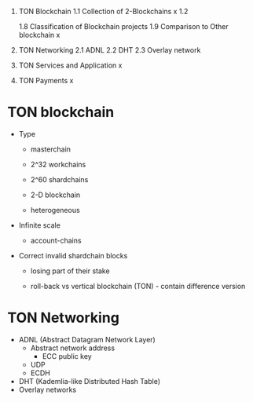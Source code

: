 1. TON Blockchain
   1.1 Collection of 2-Blockchains x
   1.2 

   1.8 Classification of Blockchain projects
   1.9 Comparison to Other blockchain x
2. TON Networking
   2.1 ADNL
   2.2 DHT
   2.3 Overlay network
3. TON Services and Application x
4. TON Payments x

# TON blockchain

- Type
  - masterchain
  - 2^32 workchains
  - 2^60 shardchains

  - 2-D blockchain
  - heterogeneous

- Infinite scale
  - account-chains

- Correct invalid shardchain blocks
  - losing part of their stake
  
  - roll-back vs vertical blockchain (TON) - contain difference version 

# TON Networking

- ADNL (Abstract Datagram Network Layer)
  - Abstract network address
    - ECC public key
  - UDP
  - ECDH
- DHT (Kademlia-like Distributed Hash Table)
- Overlay networks  
